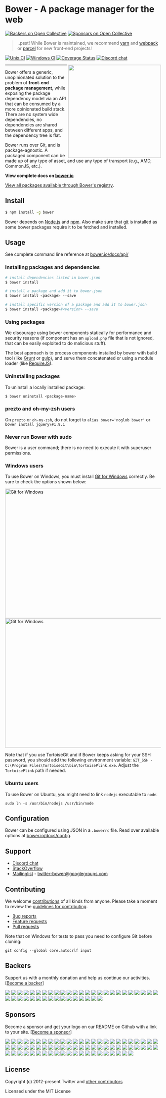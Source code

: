 # Bower - A package manager for the web

[![Backers on Open Collective](https://opencollective.com/bower/backers/badge.svg)](#backers)
[![Sponsors on Open Collective](https://opencollective.com/bower/sponsors/badge.svg)](#sponsors)

> ..psst! While Bower is maintained, we recommend [yarn](https://yarnpkg.com/) and [webpack](https://webpack.js.org/) or [parcel](https://parceljs.org/) for new front-end projects!

[![Unix CI](https://img.shields.io/travis/bower/bower/master.svg?maxAge=2592000)](https://travis-ci.org/bower/bower)
[![Windows CI](https://img.shields.io/appveyor/ci/bower/bower/master.svg)](https://ci.appveyor.com/project/bower/bower)
[![Coverage Status](https://img.shields.io/coveralls/bower/bower.svg)](https://coveralls.io/r/bower/bower?branch=master)
[![Discord chat](https://img.shields.io/badge/discord-join%20chat%20%E2%86%92-brightgreen.svg?style=flat)](https://discord.gg/0fFM7QF0KpZRh2cY)

<img align="right" height="300" src="http://bower.io/img/bower-logo.png">

---

Bower offers a generic, unopinionated solution to the problem of **front-end package management**, while exposing the package dependency model via an API that can be consumed by a more opinionated build stack. There are no system wide dependencies, no dependencies are shared between different apps, and the dependency tree is flat.

Bower runs over Git, and is package-agnostic. A packaged component can be made up of any type of asset, and use any type of transport (e.g., AMD, CommonJS, etc.).

**View complete docs on [bower.io](http://bower.io)**

[View all packages available through Bower's registry](http://bower.io/search/).

## Install

```sh
$ npm install -g bower
```

Bower depends on [Node.js](http://nodejs.org/) and [npm](http://npmjs.org/). Also make sure that [git](http://git-scm.com/) is installed as some bower
packages require it to be fetched and installed.


## Usage

See complete command line reference at [bower.io/docs/api/](http://bower.io/docs/api/)

### Installing packages and dependencies

```sh
# install dependencies listed in bower.json
$ bower install

# install a package and add it to bower.json
$ bower install <package> --save

# install specific version of a package and add it to bower.json
$ bower install <package>#<version> --save
```

### Using packages

We discourage using bower components statically for performance and security reasons (if component has an `upload.php` file that is not ignored, that can be easily exploited to do malicious stuff).

The best approach is to process components installed by bower with build tool (like [Grunt](http://gruntjs.com/) or [gulp](http://gulpjs.com/)), and serve them concatenated or using a module loader (like [RequireJS](http://requirejs.org/)).

### Uninstalling packages

To uninstall a locally installed package:

```sh
$ bower uninstall <package-name>
```

### prezto and oh-my-zsh users

On `prezto` or `oh-my-zsh`, do not forget to `alias bower='noglob bower'` or `bower install jquery\#1.9.1`

### Never run Bower with sudo

Bower is a user command; there is no need to execute it with superuser permissions.

### Windows users

To use Bower on Windows, you must install
[Git for Windows](http://git-for-windows.github.io/) correctly. Be sure to check the
options shown below:

<img src="https://cloud.githubusercontent.com/assets/10702007/10532690/d2e8991a-7386-11e5-9a57-613c7f92e84e.png" width="534" height="418" alt="Git for Windows" />

<img src="https://cloud.githubusercontent.com/assets/10702007/10532694/dbe8857a-7386-11e5-9bd0-367e97644403.png" width="534" height="418" alt="Git for Windows" />

Note that if you use TortoiseGit and if Bower keeps asking for your SSH
password, you should add the following environment variable: `GIT_SSH -
C:\Program Files\TortoiseGit\bin\TortoisePlink.exe`. Adjust the `TortoisePlink`
path if needed.

### Ubuntu users

To use Bower on Ubuntu, you might need to link `nodejs` executable to `node`:

```
sudo ln -s /usr/bin/nodejs /usr/bin/node
```

## Configuration

Bower can be configured using JSON in a `.bowerrc` file. Read over available options at [bower.io/docs/config](http://bower.io/docs/config).


## Support

* [Discord chat](https://discord.gg/0fFM7QF0KpZRh2cY)
* [StackOverflow](http://stackoverflow.com/questions/tagged/bower)
* [Mailinglist](http://groups.google.com/group/twitter-bower) - twitter-bower@googlegroups.com

## Contributing

We welcome [contributions](https://github.com/bower/bower/graphs/contributors) of all kinds from anyone. Please take a moment to review the [guidelines for contributing](CONTRIBUTING.md).

* [Bug reports](https://github.com/bower/bower/wiki/Report-a-Bug)
* [Feature requests](CONTRIBUTING.md#features)
* [Pull requests](CONTRIBUTING.md#pull-requests)


Note that on Windows for tests to pass you need to configure Git before cloning:

```
git config --global core.autocrlf input
```


## Backers

Support us with a monthly donation and help us continue our activities. [[Become a backer](https://opencollective.com/bower#backer)]

<a href="https://opencollective.com/bower/backer/0/website" target="_blank"><img src="https://opencollective.com/bower/backer/0/avatar.svg"></a>
<a href="https://opencollective.com/bower/backer/1/website" target="_blank"><img src="https://opencollective.com/bower/backer/1/avatar.svg"></a>
<a href="https://opencollective.com/bower/backer/2/website" target="_blank"><img src="https://opencollective.com/bower/backer/2/avatar.svg"></a>
<a href="https://opencollective.com/bower/backer/3/website" target="_blank"><img src="https://opencollective.com/bower/backer/3/avatar.svg"></a>
<a href="https://opencollective.com/bower/backer/4/website" target="_blank"><img src="https://opencollective.com/bower/backer/4/avatar.svg"></a>
<a href="https://opencollective.com/bower/backer/5/website" target="_blank"><img src="https://opencollective.com/bower/backer/5/avatar.svg"></a>
<a href="https://opencollective.com/bower/backer/6/website" target="_blank"><img src="https://opencollective.com/bower/backer/6/avatar.svg"></a>
<a href="https://opencollective.com/bower/backer/7/website" target="_blank"><img src="https://opencollective.com/bower/backer/7/avatar.svg"></a>
<a href="https://opencollective.com/bower/backer/8/website" target="_blank"><img src="https://opencollective.com/bower/backer/8/avatar.svg"></a>
<a href="https://opencollective.com/bower/backer/9/website" target="_blank"><img src="https://opencollective.com/bower/backer/9/avatar.svg"></a>
<a href="https://opencollective.com/bower/backer/10/website" target="_blank"><img src="https://opencollective.com/bower/backer/10/avatar.svg"></a>
<a href="https://opencollective.com/bower/backer/11/website" target="_blank"><img src="https://opencollective.com/bower/backer/11/avatar.svg"></a>
<a href="https://opencollective.com/bower/backer/12/website" target="_blank"><img src="https://opencollective.com/bower/backer/12/avatar.svg"></a>
<a href="https://opencollective.com/bower/backer/13/website" target="_blank"><img src="https://opencollective.com/bower/backer/13/avatar.svg"></a>
<a href="https://opencollective.com/bower/backer/14/website" target="_blank"><img src="https://opencollective.com/bower/backer/14/avatar.svg"></a>
<a href="https://opencollective.com/bower/backer/15/website" target="_blank"><img src="https://opencollective.com/bower/backer/15/avatar.svg"></a>
<a href="https://opencollective.com/bower/backer/16/website" target="_blank"><img src="https://opencollective.com/bower/backer/16/avatar.svg"></a>
<a href="https://opencollective.com/bower/backer/17/website" target="_blank"><img src="https://opencollective.com/bower/backer/17/avatar.svg"></a>
<a href="https://opencollective.com/bower/backer/18/website" target="_blank"><img src="https://opencollective.com/bower/backer/18/avatar.svg"></a>
<a href="https://opencollective.com/bower/backer/19/website" target="_blank"><img src="https://opencollective.com/bower/backer/19/avatar.svg"></a>
<a href="https://opencollective.com/bower/backer/20/website" target="_blank"><img src="https://opencollective.com/bower/backer/20/avatar.svg"></a>
<a href="https://opencollective.com/bower/backer/21/website" target="_blank"><img src="https://opencollective.com/bower/backer/21/avatar.svg"></a>
<a href="https://opencollective.com/bower/backer/22/website" target="_blank"><img src="https://opencollective.com/bower/backer/22/avatar.svg"></a>
<a href="https://opencollective.com/bower/backer/23/website" target="_blank"><img src="https://opencollective.com/bower/backer/23/avatar.svg"></a>
<a href="https://opencollective.com/bower/backer/24/website" target="_blank"><img src="https://opencollective.com/bower/backer/24/avatar.svg"></a>
<a href="https://opencollective.com/bower/backer/25/website" target="_blank"><img src="https://opencollective.com/bower/backer/25/avatar.svg"></a>
<a href="https://opencollective.com/bower/backer/26/website" target="_blank"><img src="https://opencollective.com/bower/backer/26/avatar.svg"></a>
<a href="https://opencollective.com/bower/backer/27/website" target="_blank"><img src="https://opencollective.com/bower/backer/27/avatar.svg"></a>
<a href="https://opencollective.com/bower/backer/28/website" target="_blank"><img src="https://opencollective.com/bower/backer/28/avatar.svg"></a>
<a href="https://opencollective.com/bower/backer/29/website" target="_blank"><img src="https://opencollective.com/bower/backer/29/avatar.svg"></a>
<a href="https://opencollective.com/bower/backer/30/website" target="_blank"><img src="https://opencollective.com/bower/backer/30/avatar.svg"></a>
<a href="https://opencollective.com/bower/backer/31/website" target="_blank"><img src="https://opencollective.com/bower/backer/31/avatar.svg"></a>
<a href="https://opencollective.com/bower/backer/32/website" target="_blank"><img src="https://opencollective.com/bower/backer/32/avatar.svg"></a>
<a href="https://opencollective.com/bower/backer/33/website" target="_blank"><img src="https://opencollective.com/bower/backer/33/avatar.svg"></a>
<a href="https://opencollective.com/bower/backer/34/website" target="_blank"><img src="https://opencollective.com/bower/backer/34/avatar.svg"></a>
<a href="https://opencollective.com/bower/backer/35/website" target="_blank"><img src="https://opencollective.com/bower/backer/35/avatar.svg"></a>
<a href="https://opencollective.com/bower/backer/36/website" target="_blank"><img src="https://opencollective.com/bower/backer/36/avatar.svg"></a>
<a href="https://opencollective.com/bower/backer/37/website" target="_blank"><img src="https://opencollective.com/bower/backer/37/avatar.svg"></a>
<a href="https://opencollective.com/bower/backer/38/website" target="_blank"><img src="https://opencollective.com/bower/backer/38/avatar.svg"></a>
<a href="https://opencollective.com/bower/backer/39/website" target="_blank"><img src="https://opencollective.com/bower/backer/39/avatar.svg"></a>
<a href="https://opencollective.com/bower/backer/40/website" target="_blank"><img src="https://opencollective.com/bower/backer/40/avatar.svg"></a>

## Sponsors

Become a sponsor and get your logo on our README on Github with a link to your site. [[Become a sponsor](https://opencollective.com/bower#sponsor)]

<a href="https://opencollective.com/bower/tiers/sponsors/0/website" target="_blank"><img src="https://opencollective.com/bower/tiers/sponsors/0/avatar.svg"></a>
<a href="https://opencollective.com/bower/tiers/sponsors/1/website" target="_blank"><img src="https://opencollective.com/bower/tiers/sponsors/1/avatar.svg"></a>
<a href="https://opencollective.com/bower/tiers/sponsors/2/website" target="_blank"><img src="https://opencollective.com/bower/tiers/sponsors/2/avatar.svg"></a>
<a href="https://opencollective.com/bower/tiers/sponsors/3/website" target="_blank"><img src="https://opencollective.com/bower/tiers/sponsors/3/avatar.svg"></a>
<a href="https://opencollective.com/bower/tiers/sponsors/4/website" target="_blank"><img src="https://opencollective.com/bower/tiers/sponsors/4/avatar.svg"></a>
<a href="https://opencollective.com/bower/tiers/sponsors/5/website" target="_blank"><img src="https://opencollective.com/bower/tiers/sponsors/5/avatar.svg"></a>
<a href="https://opencollective.com/bower/tiers/sponsors/6/website" target="_blank"><img src="https://opencollective.com/bower/tiers/sponsors/6/avatar.svg"></a>
<a href="https://opencollective.com/bower/tiers/sponsors/7/website" target="_blank"><img src="https://opencollective.com/bower/tiers/sponsors/7/avatar.svg"></a>
<a href="https://opencollective.com/bower/tiers/sponsors/8/website" target="_blank"><img src="https://opencollective.com/bower/tiers/sponsors/8/avatar.svg"></a>
<a href="https://opencollective.com/bower/tiers/sponsors/9/website" target="_blank"><img src="https://opencollective.com/bower/tiers/sponsors/9/avatar.svg"></a>
<a href="https://opencollective.com/bower/tiers/sponsors/10/website" target="_blank"><img src="https://opencollective.com/bower/tiers/sponsors/10/avatar.svg"></a>
<a href="https://opencollective.com/bower/tiers/sponsors/11/website" target="_blank"><img src="https://opencollective.com/bower/tiers/sponsors/11/avatar.svg"></a>
<a href="https://opencollective.com/bower/tiers/sponsors/12/website" target="_blank"><img src="https://opencollective.com/bower/tiers/sponsors/12/avatar.svg"></a>
<a href="https://opencollective.com/bower/tiers/sponsors/13/website" target="_blank"><img src="https://opencollective.com/bower/tiers/sponsors/13/avatar.svg"></a>
<a href="https://opencollective.com/bower/tiers/sponsors/14/website" target="_blank"><img src="https://opencollective.com/bower/tiers/sponsors/14/avatar.svg"></a>
<a href="https://opencollective.com/bower/tiers/sponsors/15/website" target="_blank"><img src="https://opencollective.com/bower/tiers/sponsors/15/avatar.svg"></a>
<a href="https://opencollective.com/bower/tiers/sponsors/16/website" target="_blank"><img src="https://opencollective.com/bower/tiers/sponsors/16/avatar.svg"></a>
<a href="https://opencollective.com/bower/tiers/sponsors/17/website" target="_blank"><img src="https://opencollective.com/bower/tiers/sponsors/17/avatar.svg"></a>
<a href="https://opencollective.com/bower/tiers/sponsors/18/website" target="_blank"><img src="https://opencollective.com/bower/tiers/sponsors/18/avatar.svg"></a>
<a href="https://opencollective.com/bower/tiers/sponsors/19/website" target="_blank"><img src="https://opencollective.com/bower/tiers/sponsors/19/avatar.svg"></a>
<a href="https://opencollective.com/bower/tiers/sponsors/20/website" target="_blank"><img src="https://opencollective.com/bower/tiers/sponsors/20/avatar.svg"></a>
<a href="https://opencollective.com/bower/tiers/sponsors/21/website" target="_blank"><img src="https://opencollective.com/bower/tiers/sponsors/21/avatar.svg"></a>
<a href="https://opencollective.com/bower/tiers/sponsors/22/website" target="_blank"><img src="https://opencollective.com/bower/tiers/sponsors/22/avatar.svg"></a>
<a href="https://opencollective.com/bower/tiers/sponsors/23/website" target="_blank"><img src="https://opencollective.com/bower/tiers/sponsors/23/avatar.svg"></a>
<a href="https://opencollective.com/bower/tiers/sponsors/24/website" target="_blank"><img src="https://opencollective.com/bower/tiers/sponsors/24/avatar.svg"></a>
<a href="https://opencollective.com/bower/tiers/sponsors/25/website" target="_blank"><img src="https://opencollective.com/bower/tiers/sponsors/25/avatar.svg"></a>
<a href="https://opencollective.com/bower/tiers/sponsors/26/website" target="_blank"><img src="https://opencollective.com/bower/tiers/sponsors/26/avatar.svg"></a>
<a href="https://opencollective.com/bower/tiers/sponsors/27/website" target="_blank"><img src="https://opencollective.com/bower/tiers/sponsors/27/avatar.svg"></a>
<a href="https://opencollective.com/bower/tiers/sponsors/28/website" target="_blank"><img src="https://opencollective.com/bower/tiers/sponsors/28/avatar.svg"></a>
<a href="https://opencollective.com/bower/tiers/sponsors/29/website" target="_blank"><img src="https://opencollective.com/bower/tiers/sponsors/29/avatar.svg"></a>
<a href="https://opencollective.com/bower/tiers/sponsors/30/website" target="_blank"><img src="https://opencollective.com/bower/tiers/sponsors/30/avatar.svg"></a>
<a href="https://opencollective.com/bower/tiers/sponsors/31/website" target="_blank"><img src="https://opencollective.com/bower/tiers/sponsors/31/avatar.svg"></a>
<a href="https://opencollective.com/bower/tiers/sponsors/32/website" target="_blank"><img src="https://opencollective.com/bower/tiers/sponsors/32/avatar.svg"></a>
<a href="https://opencollective.com/bower/tiers/sponsors/33/website" target="_blank"><img src="https://opencollective.com/bower/tiers/sponsors/33/avatar.svg"></a>
<a href="https://opencollective.com/bower/tiers/sponsors/34/website" target="_blank"><img src="https://opencollective.com/bower/tiers/sponsors/34/avatar.svg"></a>
<a href="https://opencollective.com/bower/tiers/sponsors/35/website" target="_blank"><img src="https://opencollective.com/bower/tiers/sponsors/35/avatar.svg"></a>
<a href="https://opencollective.com/bower/tiers/sponsors/36/website" target="_blank"><img src="https://opencollective.com/bower/tiers/sponsors/36/avatar.svg"></a>
<a href="https://opencollective.com/bower/tiers/sponsors/37/website" target="_blank"><img src="https://opencollective.com/bower/tiers/sponsors/37/avatar.svg"></a>
<a href="https://opencollective.com/bower/tiers/sponsors/38/website" target="_blank"><img src="https://opencollective.com/bower/tiers/sponsors/38/avatar.svg"></a>
<a href="https://opencollective.com/bower/tiers/sponsors/39/website" target="_blank"><img src="https://opencollective.com/bower/tiers/sponsors/39/avatar.svg"></a>
<a href="https://opencollective.com/bower/tiers/sponsors/40/website" target="_blank"><img src="https://opencollective.com/bower/tiers/sponsors/40/avatar.svg"></a>
<a href="https://opencollective.com/bower/tiers/sponsors/41/website" target="_blank"><img src="https://opencollective.com/bower/tiers/sponsors/41/avatar.svg"></a>
<a href="https://opencollective.com/bower/tiers/sponsors/42/website" target="_blank"><img src="https://opencollective.com/bower/tiers/sponsors/42/avatar.svg"></a>
<a href="https://opencollective.com/bower/tiers/sponsors/43/website" target="_blank"><img src="https://opencollective.com/bower/tiers/sponsors/43/avatar.svg"></a>
<a href="https://opencollective.com/bower/tiers/sponsors/44/website" target="_blank"><img src="https://opencollective.com/bower/tiers/sponsors/44/avatar.svg"></a>
<a href="https://opencollective.com/bower/tiers/sponsors/45/website" target="_blank"><img src="https://opencollective.com/bower/tiers/sponsors/45/avatar.svg"></a>
<a href="https://opencollective.com/bower/tiers/sponsors/46/website" target="_blank"><img src="https://opencollective.com/bower/tiers/sponsors/46/avatar.svg"></a>
<a href="https://opencollective.com/bower/tiers/sponsors/47/website" target="_blank"><img src="https://opencollective.com/bower/tiers/sponsors/47/avatar.svg"></a>
<a href="https://opencollective.com/bower/tiers/sponsors/48/website" target="_blank"><img src="https://opencollective.com/bower/tiers/sponsors/48/avatar.svg"></a>
<a href="https://opencollective.com/bower/tiers/sponsors/49/website" target="_blank"><img src="https://opencollective.com/bower/tiers/sponsors/49/avatar.svg"></a>
<a href="https://opencollective.com/bower/tiers/sponsors/50/website" target="_blank"><img src="https://opencollective.com/bower/tiers/sponsors/50/avatar.svg"></a>
<a href="https://opencollective.com/bower/tiers/sponsors/51/website" target="_blank"><img src="https://opencollective.com/bower/tiers/sponsors/51/avatar.svg"></a>
<a href="https://opencollective.com/bower/tiers/sponsors/52/website" target="_blank"><img src="https://opencollective.com/bower/tiers/sponsors/52/avatar.svg"></a>
<a href="https://opencollective.com/bower/tiers/sponsors/53/website" target="_blank"><img src="https://opencollective.com/bower/tiers/sponsors/53/avatar.svg"></a>
<a href="https://opencollective.com/bower/tiers/sponsors/54/website" target="_blank"><img src="https://opencollective.com/bower/tiers/sponsors/54/avatar.svg"></a>
<a href="https://opencollective.com/bower/tiers/sponsors/55/website" target="_blank"><img src="https://opencollective.com/bower/tiers/sponsors/55/avatar.svg"></a>
<a href="https://opencollective.com/bower/tiers/sponsors/56/website" target="_blank"><img src="https://opencollective.com/bower/tiers/sponsors/56/avatar.svg"></a>
<a href="https://opencollective.com/bower/tiers/sponsors/57/website" target="_blank"><img src="https://opencollective.com/bower/tiers/sponsors/57/avatar.svg"></a>
<a href="https://opencollective.com/bower/tiers/sponsors/58/website" target="_blank"><img src="https://opencollective.com/bower/tiers/sponsors/58/avatar.svg"></a>
<a href="https://opencollective.com/bower/tiers/sponsors/59/website" target="_blank"><img src="https://opencollective.com/bower/tiers/sponsors/59/avatar.svg"></a>
<a href="https://opencollective.com/bower/tiers/sponsors/60/website" target="_blank"><img src="https://opencollective.com/bower/tiers/sponsors/60/avatar.svg"></a>
<a href="https://opencollective.com/bower/tiers/sponsors/61/website" target="_blank"><img src="https://opencollective.com/bower/tiers/sponsors/61/avatar.svg"></a>
<a href="https://opencollective.com/bower/tiers/sponsors/62/website" target="_blank"><img src="https://opencollective.com/bower/tiers/sponsors/62/avatar.svg"></a>
<a href="https://opencollective.com/bower/tiers/sponsors/63/website" target="_blank"><img src="https://opencollective.com/bower/tiers/sponsors/63/avatar.svg"></a>
<a href="https://opencollective.com/bower/tiers/sponsors/64/website" target="_blank"><img src="https://opencollective.com/bower/tiers/sponsors/64/avatar.svg"></a>
<a href="https://opencollective.com/bower/tiers/sponsors/65/website" target="_blank"><img src="https://opencollective.com/bower/tiers/sponsors/65/avatar.svg"></a>
<a href="https://opencollective.com/bower/tiers/sponsors/66/website" target="_blank"><img src="https://opencollective.com/bower/tiers/sponsors/66/avatar.svg"></a>
<a href="https://opencollective.com/bower/tiers/sponsors/67/website" target="_blank"><img src="https://opencollective.com/bower/tiers/sponsors/67/avatar.svg"></a>
<a href="https://opencollective.com/bower/tiers/sponsors/68/website" target="_blank"><img src="https://opencollective.com/bower/tiers/sponsors/68/avatar.svg"></a>
<a href="https://opencollective.com/bower/tiers/sponsors/69/website" target="_blank"><img src="https://opencollective.com/bower/tiers/sponsors/69/avatar.svg"></a>
<a href="https://opencollective.com/bower/tiers/sponsors/70/website" target="_blank"><img src="https://opencollective.com/bower/tiers/sponsors/70/avatar.svg"></a>


## License

Copyright (c) 2012-present Twitter and [other contributors](https://github.com/bower/bower/graphs/contributors)

Licensed under the MIT License
